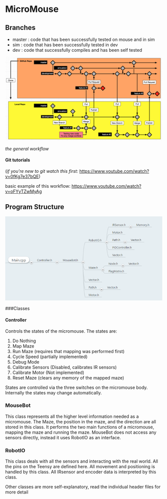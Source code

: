 # MicroMouse #

## Branches
* master : code that has been successfully tested on mouse and in sim
* sim : code that has been successfully tested in dev
* dev : code that successfully compiles and has been self tested

![alt branches](https://github.com/SRJC-Computer-Science-Club/micromouse/blob/master/workflow.png)

*the general workflow*

#### Git tutorials

(*if you're new to git watch this first:* https://www.youtube.com/watch?v=0fKg7e37bQE)

basic example of this workflow: https://www.youtube.com/watch?v=oFYyTZwMyAg

## Program Structure
![alt program structure](https://github.com/SRJC-Computer-Science-Club/micromouse/blob/dev/Charts/Hierarchy_Dev2.PNG)


###Classes

#### Controller

Controls the states of the micromouse.
The states are:
1. Do Nothing
2. Map Maze
3. Run Maze (requires that mapping was performed first)
4. Cycle Speed (partially implemented)
5. Debug Mode
6. Calibrate Sensors (Disabled, calibrates IR sensors)
7. Calibrate Motor (Not implemented)
8. Reset Maze (clears any memory of the mapped maze)

States are controlled via the three switches on the micromouse body.
Internally the states may change automatically.

### MouseBot

This class represents all the higher level information needed as a micromouse.
The Maze, the position in the maze, and the direction are all stored in this class.
It performs the two main functions of a micromouse, mapping the maze and running the maze.
MouseBot does not access any sensors directly, instead it uses RobotIO as an interface.


### RobotIO

This class deals with all the sensors and interacting with the real world.
All the pins on the Teensy are defined here.
All movement and positioning is handled by this class. 
All IRsensor and encoder data is interpreted by this class.


Other classes are more self-explanatory, read the individual header files for more detail


